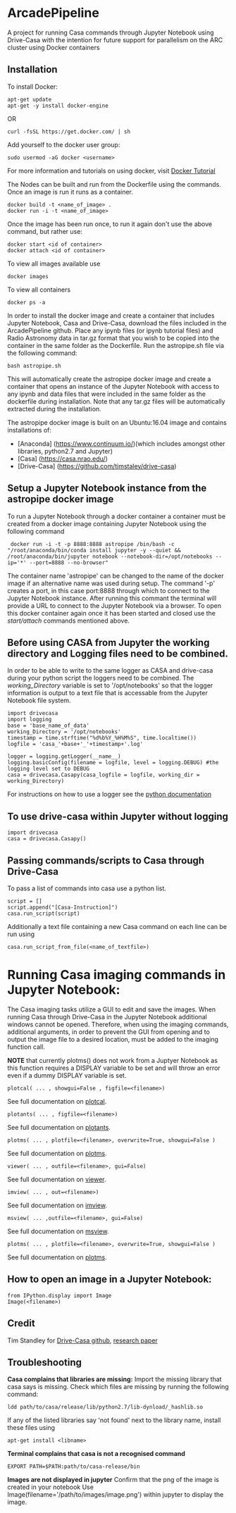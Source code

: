 # ArcadePipeline
A project for running Casa commands through Jupyter Notebook using Drive-Casa with the intention for future support for parallelism on the ARC cluster using Docker containers

## Installation

To install Docker:
```
apt-get update
apt-get -y install docker-engine
```
OR
```
curl -fsSL https://get.docker.com/ | sh
```
Add yourself to the docker user group:
```
sudo usermod -aG docker <username>
```
For more information and tutorials on using docker, visit [Docker Tutorial](https://docs.docker.com/learn/)

The Nodes can be built and run from the Dockerfile using the commands. Once an image is run it runs as a container.
```
docker build -t <name_of_image> .
docker run -i -t <name_of_image>
```
Once the image has been run once, to run it again don't use the above command, but rather use:
```
docker start <id of container>
docker attach <id of container>
```
To view all images available use
```
docker images
```
To view all containers
```
docker ps -a
```
In order to install the docker image and create a container that includes Jupyter Notebook, Casa and Drive-Casa, download the files included in the ArcadePipeline github. Place any ipynb files (or ipynb tutorial files) and Radio Astronomy data in tar.gz format that you wish to be copied into the container in the same folder as the Dockerfile. Run the astropipe.sh file via the following command:
```
bash astropipe.sh
```
This will automatically create the astropipe docker image and create a container that opens an instance of the Jupyter Notebook with access to any ipynb and data files that were included in the same folder as the dockerfile during installation. Note that any tar.gz files will be automatically extracted during the installation.

The astropipe docker image is built on an Ubuntu:16.04 image and contains installations of:
+ [Anaconda] (https://www.continuum.io/)(which includes amongst other libraries, python2.7 and Jupyter) 
+ [Casa] (https://casa.nrao.edu/)
+ [Drive-Casa] (https://github.com/timstaley/drive-casa)

## Setup a Jupyter Notebook instance from the astropipe docker image

To run a Jupyter Notebook through a docker container a container must be created from a docker image containing Jupyter Notebook using the following command
```
 docker run -i -t -p 8888:8888 astropipe /bin/bash -c "/root/anaconda/bin/conda install jupyter -y --quiet && /root/anaconda/bin/jupyter notebook --notebook-dir=/opt/notebooks --ip='*' --port=8888 --no-browser"
```
The container name 'astropipe' can be changed to the name of the docker image if an alternative name was used during setup. The command '-p' creates a port, in this case port:8888 through which to connect to the Jupyter Notebook instance. After running this commant the terminal will provide a URL to connect to the Jupyter Notebook via a browser. To open this docker container again once it has been started and closed use the *start/attach* commands mentioned above.

## Before using CASA from Jupyter the working directory and Logging files need to be combined.

In order to be able to write to the same logger as CASA and drive-casa during your python script the loggers need to be combined. The *working_Directory* variable is set to '/opt/notebooks' so that the logger information is output to a text file that is accessable from the Jupyter Notebook file system.

```
import drivecasa
import logging
base = 'base_name_of_data'
working_Directory = '/opt/notebooks'
timestamp = time.strftime("%d%b%Y_%H%M%S", time.localtime())
logfile = 'casa_'+base+'_'+timestamp+'.log' 

logger = logging.getLogger(__name__)
logging.basicConfig(filename = logfile, level = logging.DEBUG) #the logging level set to DEBUG 
casa = drivecasa.Casapy(casa_logfile = logfile, working_dir = working_Directory)
```
For instructions on how to use a logger see the [python documentation](https://docs.python.org/2/library/logging.html#module-logging)

## To use drive-casa within Jupyter without logging 
```
import drivecasa
casa = drivecasa.Casapy()
```
## Passing commands/scripts to Casa through Drive-Casa 

To pass a list of commands into casa use a python list.
```
script = []
script.append("[Casa-Instruction]")
casa.run_script(script)
```
Additionally a text file containing a new Casa command on each line can be run using
```
casa.run_script_from_file(<name_of_textfile>)
```
# Running Casa imaging commands in Jupyter Notebook:

The Casa imaging tasks utilize a GUI to edit and save the images. When running Casa through Drive-Casa in the Jupyter Notebook additional windows cannot be opened. Therefore, when using the imaging commands, additional arguments, in order to prevent the GUI from opening and to output the image file to a desired location, must be added to the imaging function call.

**NOTE** that currently plotms() does not work from a Juptyer Notebook as this function requires a DISPLAY variable to be set and will throw an error even if a dummy DISPLAY variable is set.

```
plotcal( ... , showgui=False , figfile=<filename>)
```
See full documentation on [plotcal](https://casa.nrao.edu/docs/taskref/plotcal-task.html).
```
plotants( ... , figfile=<filename>)
```
See full documentation on [plotants](https://casa.nrao.edu/docs/taskref/plotants-task.html).
```
plotms( ... , plotfile=<filename>, overwrite=True, showgui=False ) 
```
See full documentation on [plotms](https://casa.nrao.edu/docs/taskref/plotms-task.html).
```
viewer( ... , outfile=<filename>, gui=False)
```
See full documentation on [viewer](https://casa.nrao.edu/docs/taskref/viewer-task.html).
```
imview( ... , out=<filename>)
```
See full documentation on [imview](https://casa.nrao.edu/docs/taskref/imview-task.html).
```
msview( ... ,outfile=<filename>, gui=False)
```
See full documentation on [msview](https://casa.nrao.edu/docs/taskref/msview-task.html).
```
plotms( ... , plotfile=<filename>, overwrite=True, showgui=False ) 
```
See full documentation on [plotms](https://casa.nrao.edu/docs/taskref/plotms-task.html).


## How to open an image in a Jupyter Notebook:
```
from IPython.display import Image
Image(<filename>)
```

## Credit

Tim Standley for [Drive-Casa github](https://github.com/timstaley/drive-casa), [research paper](http://ascl.net/1504.006)

## Troubleshooting

**Casa complains that libraries are missing:**
Import the missing library that casa says is missing. Check which files are missing by running the following command:
```
ldd path/to/casa/release/lib/python2.7/lib-dynload/_hashlib.so
```
If any of the listed libraries say 'not found' next to the library name, install these files using 
```
apt-get install <libname>
```

**Terminal complains that casa is not a recognised command**
```
EXPORT PATH=$PATH:path/to/casa-release/bin  
```
  
**Images are not displayed in jupyter**
Confirm that the png of the image is created in your notebook
Use Image(filename='/path/to/images/image.png') within jupyter to display the image.
